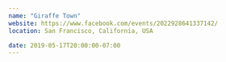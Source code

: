```yaml
---
name: "Giraffe Town"
website: https://www.facebook.com/events/2022928641337142/
location: San Francisco, California, USA

date: 2019-05-17T20:00:00-07:00
---
```

